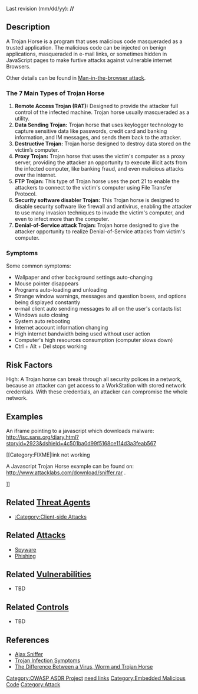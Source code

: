 

Last revision (mm/dd/yy): **//**

## Description

A Trojan Horse is a program that uses malicious code masqueraded as a
trusted application. The malicious code can be injected on benign
applications, masqueraded in e-mail links, or sometimes hidden in
JavaScript pages to make furtive attacks against vulnerable internet
Browsers.

Other details can be found in [Man-in-the-browser
attack](Man-in-the-browser_attack "wikilink").

### The 7 Main Types of Trojan Horse

1.  **Remote Access Trojan (RAT):** Designed to provide the attacker
    full control of the infected machine. Trojan horse usually
    masqueraded as a utility.
2.  **Data Sending Trojan:** Trojan horse that uses keylogger technology
    to capture sensitive data like passwords, credit card and banking
    information, and IM messages, and sends them back to the attacker.
3.  **Destructive Trojan:** Trojan horse designed to destroy data stored
    on the victim’s computer.
4.  **Proxy Trojan:** Trojan horse that uses the victim's computer as a
    proxy server, providing the attacker an opportunity to execute
    illicit acts from the infected computer, like banking fraud, and
    even malicious attacks over the internet.
5.  **FTP Trojan:** This type of Trojan horse uses the port 21 to enable
    the attackers to connect to the victim's computer using File
    Transfer Protocol.
6.  **Security software disabler Trojan:** This Trojan horse is designed
    to disable security software like firewall and antivirus, enabling
    the attacker to use many invasion techniques to invade the victim's
    computer, and even to infect more than the computer.
7.  **Denial-of-Service attack Trojan:** Trojan horse designed to give
    the attacker opportunity to realize Denial-of-Service attacks from
    victim's computer.

### Symptoms

Some common symptoms:

  - Wallpaper and other background settings auto-changing
  - Mouse pointer disappears
  - Programs auto-loading and unloading
  - Strange window warnings, messages and question boxes, and options
    being displayed constantly
  - e-mail client auto sending messages to all on the user's contacts
    list
  - Windows auto closing
  - System auto rebooting
  - Internet account information changing
  - High internet bandwidth being used without user action
  - Computer's high resources consumption (computer slows down)
  - Ctrl + Alt + Del stops working

## Risk Factors

High: A Trojan horse can break through all security polices in a
network, because an attacker can get access to a WorkStation with stored
network credentials. With these credentials, an attacker can compromise
the whole network.

## Examples

An iframe pointing to a javascript which downloads malware:
<http://isc.sans.org/diary.html?storyid=2923&dshield=4c501ba0d99f5168ce114d3a3feab567>

\[\[Category:FIXME|link not working

A Javascript Trojan Horse example can be found on:
<http://www.attacklabs.com/download/sniffer.rar> .

\]\]

## Related [Threat Agents](Threat_Agents "wikilink")

  - [:Category:Client-side
    Attacks](:Category:Client-side_Attacks "wikilink")

## Related [Attacks](Attacks "wikilink")

  - [Spyware](Spyware "wikilink")
  - [Phishing](Phishing "wikilink")

## Related [Vulnerabilities](Vulnerabilities "wikilink")

  - TBD

## Related [Controls](Controls "wikilink")

  - TBD

## References

  - [Ajax
    Sniffer](http://myappsecurity.blogspot.com/2007/01/ajax-sniffer-prrof-of-concept.html)
  - [Trojan Infection
    Symptoms](http://hacker-eliminator.com/trojansymptoms.html)
  - [The Difference Between a Virus, Worm and Trojan
    Horse](http://www.webopedia.com/DidYouKnow/Internet/2004/virus.asp)

[Category:OWASP ASDR Project](Category:OWASP_ASDR_Project "wikilink")
[need links](Category:FIXME "wikilink") [Category:Embedded Malicious
Code](Category:Embedded_Malicious_Code "wikilink")
[Category:Attack](Category:Attack "wikilink")